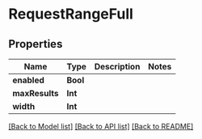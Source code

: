 # RequestRangeFull

## Properties
Name | Type | Description | Notes
------------ | ------------- | ------------- | -------------
**enabled** | **Bool** |  | 
**maxResults** | **Int** |  | 
**width** | **Int** |  | 

[[Back to Model list]](../README.md#documentation-for-models) [[Back to API list]](../README.md#documentation-for-api-endpoints) [[Back to README]](../README.md)


